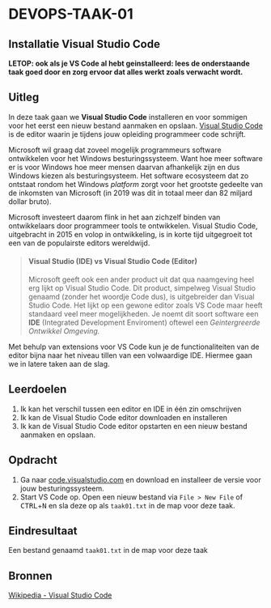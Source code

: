 # DEVOPS-TAAK-01

## Installatie Visual Studio Code

**LETOP: ook als je VS Code al hebt geinstalleerd: lees de onderstaande taak goed door en zorg ervoor dat alles werkt zoals verwacht wordt.**

## Uitleg





In deze taak gaan we **Visual Studio Code** installeren en voor sommigen voor het eerst een nieuw bestand aanmaken en opslaan. [Visual Studio Code](https://en.wikipedia.org/wiki/Visual_Studio_Code) is de editor waarin je tijdens jouw opleiding programmeer code schrijft. 

Microsoft wil graag dat zoveel mogelijk programmeurs software ontwikkelen voor het Windows besturingssysteem. Want hoe meer software er is voor Windows hoe meer mensen daarvan afhankelijk zijn en dus Windows kiezen als besturingsysteem. Het software ecosysteem dat zo ontstaat rondom het Windows *platform* zorgt voor het grootste gedeelte van de inkomsten van Microsoft (in 2019 was dit in totaal meer dan 82 miljard dollar bruto).

Microsoft investeert daarom flink in het aan zichzelf binden van ontwikkelaars door programmeer tools te ontwikkelen. Visual Studio Code, uitgebracht in 2015 en volop in ontwikkeling, is in korte tijd uitgegroeit tot een van de populairste editors wereldwijd.

> #### Visual Studio (IDE) vs Visual Studio Code (Editor)
> 
> Microsoft geeft ook een ander product uit dat qua naamgeving heel erg lijkt op Visual Studio Code. Dit product, simpelweg Visual Studio genaamd (zonder het woordje Code dus), is uitgebreider dan Visual Studio Code. Het lijkt op een gewone editor zoals VS Code maar heeft standaard veel meer mogelijkheden. Je noemt dit soort software een **IDE** (Integrated Development Enviroment) oftewel een *Geintergreerde Ontwikkel Omgeving.*  

Met behulp van extensions voor VS Code kun je de functionaliteiten van de editor bijna naar het niveau tillen van een volwaardige IDE. Hiermee gaan we in latere taken aan de slag. 

## Leerdoelen

1. Ik kan het verschil tussen een editor en IDE in één zin omschrijven
2. Ik kan de Visual Studio Code editor downloaden en installeren
3. Ik kan de Visual Studio Code editor opstarten en een nieuw bestand aanmaken en opslaan.

## Opdracht

1. Ga naar [code.visualstudio.com](https://code.visualstudio.com/) en download en installeer de versie voor jouw besturingssysteem. 
2. Start VS Code op. Open een nieuw bestand via `File > New File` of <kbd>CTRL</kbd>+<kbd>N</kbd> en sla deze op als `taak01.txt` in de map voor deze taak. 

## Eindresultaat

Een bestand genaamd `taak01.txt` in de map voor deze taak

## Bronnen

[Wikipedia - Visual Studio Code](https://en.wikipedia.org/wiki/Visual_Studio_Code)  

